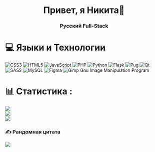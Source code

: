 <h1 align="center">Привет, я Никита👋</h1>
<h3 align="center">Русский Full-Stack</h3>

# 💻 Языки и Технологии 
![CSS3](https://img.shields.io/badge/css3-%231572B6.svg?style=for-the-badge&logo=css3&logoColor=white) ![HTML5](https://img.shields.io/badge/html5-%23E34F26.svg?style=for-the-badge&logo=html5&logoColor=white) ![JavaScript](https://img.shields.io/badge/javascript-%23323330.svg?style=for-the-badge&logo=javascript&logoColor=%23F7DF1E) ![PHP](https://img.shields.io/badge/php-%23777BB4.svg?style=for-the-badge&logo=php&logoColor=white) ![Python](https://img.shields.io/badge/python-3670A0?style=for-the-badge&logo=python&logoColor=ffdd54) ![Flask](https://img.shields.io/badge/flask-%23000.svg?style=for-the-badge&logo=flask&logoColor=white) ![Pug](https://img.shields.io/badge/Pug-FFF?style=for-the-badge&logo=pug&logoColor=A86454) ![Qt](https://img.shields.io/badge/Qt-%23217346.svg?style=for-the-badge&logo=Qt&logoColor=white) ![SASS](https://img.shields.io/badge/SASS-hotpink.svg?style=for-the-badge&logo=SASS&logoColor=white) ![MySQL](https://img.shields.io/badge/mysql-%2300f.svg?style=for-the-badge&logo=mysql&logoColor=white) 	![Figma](https://img.shields.io/badge/figma-%23F24E1E.svg?style=for-the-badge&logo=figma&logoColor=white) ![Gimp Gnu Image Manipulation Program](https://img.shields.io/badge/Gimp-657D8B?style=for-the-badge&logo=gimp&logoColor=FFFFFF)
# 📊 Статистика :
![](https://github-readme-stats.vercel.app/api?username=nais2008&theme=dark&hide_border=false&include_all_commits=true&count_private=false)<br/>
![](https://github-readme-streak-stats.herokuapp.com/?user=nais2008&theme=dark&hide_border=false)<br/>
![](https://github-readme-stats.vercel.app/api/top-langs/?username=nais2008&theme=dark&hide_border=false&include_all_commits=true&count_private=false&layout=compact)

### ✍️ Рандомная цитата
![](https://quotes-github-readme.vercel.app/api?type=horizontal&theme=tokyonight)

